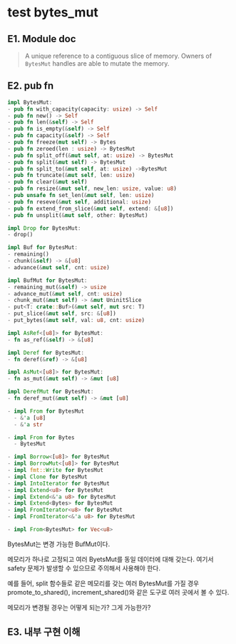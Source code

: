 # test bytes_mut

## E1. Module doc

> A unique reference to a contiguous slice of memory.
> Owners of `BytesMut` handles are able to mutate the memory.

## E2. pub fn

```rust
impl BytesMut: 
- pub fn with_capacity(capacity: usize) -> Self 
- pub fn new() -> Self 
- pub fn len(&self) -> Self 
- pub fn is_empty(&self) -> Self 
- pub fn capacity(&self) -> Self 
- pub fn freeze(mut self) -> Bytes 
- pub fn zeroed(len : usize) -> BytesMut
- pub fn split_off(&mut self, at: usize) -> BytesMut
- pub fn split(&mut self) -> BytesMut
- pub fn split_to(&mut self, at: usize) ->BytesMut
- pub fn truncate(&mut self, len: usize) 
- pub fn clear(&mut self) 
- pub fn resize(&mut self, new_len: usize, value: u8)
- pub unsafe fn set_len(&mut self, len: usize)
- pub fn reseve(&mut self, additional: usize)
- pub fn extend_from_slice(&mut self, extend: &[u8])
- pub fn unsplit(&mut self, other: BytesMut)

impl Drop for BytesMut: 
- drop()

impl Buf for BytesMut: 
- remaining()
- chunk(&self) -> &[u8]
- advance(&mut self, cnt: usize)

impl BufMut for BytesMut: 
- remaining_mut(&self) -> usize
- advance_mut(&mut self, cnt: usize)
- chunk_mut(&mut self) -> &mut UninitSlice
- put<T: crate::Buf>(&mut self, mut src: T)
- put_slice(&mut self, src: &[u8])
- put_bytes(&mut self, val: u8, cnt: usize)

impl AsRef<[u8]> for BytesMut:
- fn as_ref(&self) -> &[u8]

impl Deref for BytesMut: 
- fn deref(&ref) -> &[u8]

impl AsMut<[u8]> for BytesMut: 
- fn as_mut(&mut self) -> &mut [u8]

impl DerefMut for BytesMut: 
- fn deref_mut(&mut self) -> &mut [u8]

- impl From for BytesMut 
  - &'a [u8]
  - &'a str

- impl From for Bytes 
  - BytesMut

- impl Borrow<[u8]> for BytesMut
- impl BorrowMut<[u8]> for BytesMut
- impl fmt::Write for BytesMut
- impl Clone for BytesMut 
- impl IntoIterator for BytesMut 
- impl Extend<u8> for BytesMut
- impl Extend<&'a u8> for BytesMut
- impl Extend<Bytes> for BytesMut
- impl FromIterator<u8> for BytesMut
- impl FromIterator<&'a u8> for BytesMut

- impl From<BytesMut> for Vec<u8>
```

BytesMut는 변경 가능한 BufMut이다. 

메모리가 하나로 고정되고 여러 ByetsMut를 동일 데이터에 대해 갖는다. 
여기서 safety 문제가 발생할 수 있으므로 주의해서 사용해야 한다. 

예를 들어, split 함수들로 같은 메모리를 갖는 여러 BytesMut를 가질 경우 
promote_to_shared(), increment_shared()와 같은 도구로 여러 곳에서 
볼 수 있다. 

메모리가 변경될 경우는 어떻게 되는가? 그게 가능한가? 

## E3. 내부 구현 이해 


